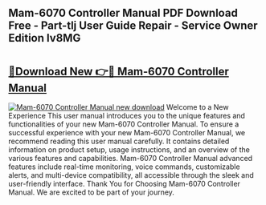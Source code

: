 ## Mam-6070 Controller Manual PDF Download Free - Part-tlj User Guide Repair - Service Owner Edition Iv8MG

# <h2><a href="http://cf29611.oget.top/?id=Mam-6070+Controller+Manual">🔗Download New 👉🔴 Mam-6070 Controller Manual</a></h2>

[![Mam-6070 Controller Manual new download](https://i.imgur.com/5g1atiW.png)](http://cf29611.oget.top/?id=Mam-6070+Controller+Manual)
Welcome to a New Experience This user manual introduces you to the unique features and functionalities of your new Mam-6070 Controller Manual. To ensure a successful experience with your new Mam-6070 Controller Manual, we recommend reading this user manual carefully. It contains detailed information on product setup, usage instructions, and an overview of the various features and capabilities. Mam-6070 Controller Manual advanced features include real-time monitoring, voice commands, customizable alerts, and multi-device compatibility, all accessible through the sleek and user-friendly interface. Thank You for Choosing Mam-6070 Controller Manual. We are excited to be part of your journey.
